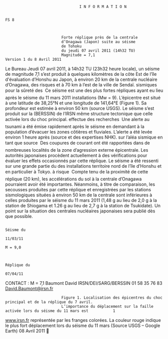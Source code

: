                                      I N F O R M A T I O N

                                                                                                                    FS 8



                             Forte réplique près de la centrale
                             d’Onagawa (Japon) suite au séisme
                             de Tohoku
                             du jeudi 07 avril 2011 (14h32 TU)
                             Magnitude = 7,1                                                Version 1 du 8 Avril 2011


  Le Bureau
                             Jeudi 07 avril 2011, à 14h32 TU (23h32 heure locale), un séisme de
                             magnitude 7,1 s’est produit à quelques kilomètres de la côte Est de l’île
  d'évaluation
                             d’Honshu au Japon, à environ 20 km de la centrale nucléaire d’Onagawa,
  des risques
                             et à 70 km à l’est de la ville de Sendaï.
  sismiques pour
  la sûreté des          Ce séisme est une des plus fortes répliques ayant eu lieu après le séisme du 11 mars 2011
  installations           (Mw = 9). L’épicentre est situé à une latitude de 38,25°N et une longitude de 141,64°E (Figure
                          1). Sa profondeur est estimée à environ 50 km (source USGS). Le séisme s’est produit sur la
  (BERSSIN) de l’IRSN     même structure tectonique que celle activée lors du choc principal.
  effectue
  des recherches         Une alerte au tsunami a été émise rapidement après le séisme en demandant à la population
                          d’évacuer les zones côtières et fluviales. L’alerte a été levée environ 1 heure après (source
  et des expertises
                          NHK).
  sur l’aléa sismique
  en tant que source     Des coupures de courant ont été rapportées dans de nombreuses localités de la zone
  d’agression externe     épicentrale. Les autorités japonaises procèdent actuellement à des vérifications pour évaluer
                          les effets occasionnés par cette réplique. Le séisme a été ressenti sur une grande partie du
  des installations       territoire nord de l’île d’Honshu et en particulier à Tokyo.
  à risque
                         Compte tenu de la proximité de cette réplique (20 km), les accélérations du sol à la centrale
                          d’Onagawa pourraient avoir été importantes. Néanmoins, à titre de comparaison, les secousses
                          produites par cette réplique et enregistrées par les stations sismologiques situées à environ 50
                          km de la centrale sont inférieures à celles produites par le séisme du 11 mars 2011 (1,48 g au
                          lieu de 2,0 g à la station de Shiogama et 1.26 g au lieu de 2,7 g à la station de Tsukidate).
                          Un point sur la situation des centrales nucléaires japonaises sera publié dès que possible.




                                                                                                       Séisme du
                                                                                                         11/03/11
                                                                                                          M = 9,0


                                                                                                  Réplique du
                                                                                                     07/04/11
CONTACT :
                                                                                                       M = 7,1
Baumont David
IRSN/DEI/SARG/BERSSIN
01 58 35 76 83
David.Baumont@irsn.fr




                             Figure 1. Localisation des épicentres du choc principal et de la réplique du 7 avril.
                             L’importance du déplacement sur la faille activée lors du séisme du 11 mars est           1
www.irsn.fr                  représentée par les franges colorées. La couleur rouge indique le plus fort
                             déplacement lors du séisme du 11 mars (Source USGS – Google Earth)             08 Avril 2011
